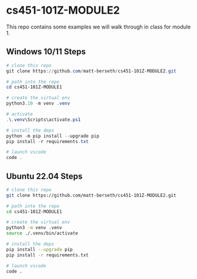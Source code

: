 # cs451-101Z-MODULE2
This repo contains some examples we will walk through in class for module 1.

## Windows 10/11 Steps
```powershell
# clone this repo
git clone https://github.com/matt-berseth/cs451-101Z-MODULE2.git

# path into the repo
cd cs451-101Z-MODULE1

# create the virtual env
python3.10 -m venv .venv

# activate
.\.venv\Scripts\activate.ps1

# install the deps
python -m pip install --upgrade pip
pip install -r requirements.txt

# launch vscode
code .
```

## Ubuntu 22.04 Steps
```bash
# clone this repo
git clone https://github.com/matt-berseth/cs451-101Z-MODULE2.git

# path into the repo
cd cs451-101Z-MODULE1

# create the virtual env
python3 -m venv .venv
source ./.venv/bin/activate

# install the deps
pip install --upgrade pip
pip install -r requirements.txt

# launch vscode
code .
```
